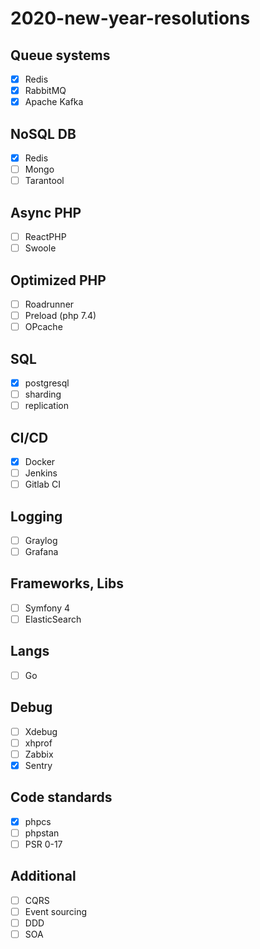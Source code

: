 # 2020-new-year-resolutions
## Queue systems
- [x] Redis
- [x] RabbitMQ
- [x] Apache Kafka
## NoSQL DB
- [x] Redis
- [ ] Mongo
- [ ] Tarantool
## Async PHP
- [ ] ReactPHP
- [ ] Swoole
## Optimized PHP
- [ ] Roadrunner
- [ ] Preload (php 7.4)
- [ ] OPcache
## SQL
- [x] postgresql
- [ ] sharding
- [ ] replication
## CI/CD
- [x] Docker
- [ ] Jenkins
- [ ] Gitlab CI
## Logging
- [ ] Graylog
- [ ] Grafana
## Frameworks, Libs
- [ ] Symfony 4
- [ ] ElasticSearch
## Langs
- [ ] Go
## Debug
- [ ] Xdebug
- [ ] xhprof
- [ ] Zabbix
- [x] Sentry
## Code standards
- [x] phpcs
- [ ] phpstan
- [ ] PSR 0-17
## Additional
- [ ] CQRS
- [ ] Event sourcing
- [ ] DDD
- [ ] SOA

